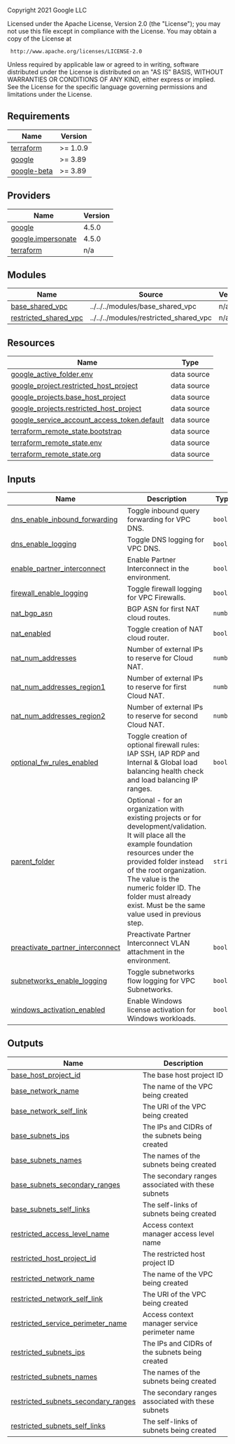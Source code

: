 Copyright 2021 Google LLC

Licensed under the Apache License, Version 2.0 (the "License");
you may not use this file except in compliance with the License.
You may obtain a copy of the License at

     http://www.apache.org/licenses/LICENSE-2.0

Unless required by applicable law or agreed to in writing, software
distributed under the License is distributed on an "AS IS" BASIS,
WITHOUT WARRANTIES OR CONDITIONS OF ANY KIND, either express or implied.
See the License for the specific language governing permissions and
limitations under the License.

## Requirements

| Name | Version |
|------|---------|
| <a name="requirement_terraform"></a> [terraform](#requirement\_terraform) | >= 1.0.9 |
| <a name="requirement_google"></a> [google](#requirement\_google) | >= 3.89 |
| <a name="requirement_google-beta"></a> [google-beta](#requirement\_google-beta) | >= 3.89 |

## Providers

| Name | Version |
|------|---------|
| <a name="provider_google"></a> [google](#provider\_google) | 4.5.0 |
| <a name="provider_google.impersonate"></a> [google.impersonate](#provider\_google.impersonate) | 4.5.0 |
| <a name="provider_terraform"></a> [terraform](#provider\_terraform) | n/a |

## Modules

| Name | Source | Version |
|------|--------|---------|
| <a name="module_base_shared_vpc"></a> [base\_shared\_vpc](#module\_base\_shared\_vpc) | ../../../modules/base_shared_vpc | n/a |
| <a name="module_restricted_shared_vpc"></a> [restricted\_shared\_vpc](#module\_restricted\_shared\_vpc) | ../../../modules/restricted_shared_vpc | n/a |

## Resources

| Name | Type |
|------|------|
| [google_active_folder.env](https://registry.terraform.io/providers/hashicorp/google/latest/docs/data-sources/active_folder) | data source |
| [google_project.restricted_host_project](https://registry.terraform.io/providers/hashicorp/google/latest/docs/data-sources/project) | data source |
| [google_projects.base_host_project](https://registry.terraform.io/providers/hashicorp/google/latest/docs/data-sources/projects) | data source |
| [google_projects.restricted_host_project](https://registry.terraform.io/providers/hashicorp/google/latest/docs/data-sources/projects) | data source |
| [google_service_account_access_token.default](https://registry.terraform.io/providers/hashicorp/google/latest/docs/data-sources/service_account_access_token) | data source |
| [terraform_remote_state.bootstrap](https://registry.terraform.io/providers/hashicorp/terraform/latest/docs/data-sources/remote_state) | data source |
| [terraform_remote_state.env](https://registry.terraform.io/providers/hashicorp/terraform/latest/docs/data-sources/remote_state) | data source |
| [terraform_remote_state.org](https://registry.terraform.io/providers/hashicorp/terraform/latest/docs/data-sources/remote_state) | data source |

## Inputs

| Name | Description | Type | Default | Required |
|------|-------------|------|---------|:--------:|
| <a name="input_dns_enable_inbound_forwarding"></a> [dns\_enable\_inbound\_forwarding](#input\_dns\_enable\_inbound\_forwarding) | Toggle inbound query forwarding for VPC DNS. | `bool` | `true` | no |
| <a name="input_dns_enable_logging"></a> [dns\_enable\_logging](#input\_dns\_enable\_logging) | Toggle DNS logging for VPC DNS. | `bool` | `true` | no |
| <a name="input_enable_partner_interconnect"></a> [enable\_partner\_interconnect](#input\_enable\_partner\_interconnect) | Enable Partner Interconnect in the environment. | `bool` | `false` | no |
| <a name="input_firewall_enable_logging"></a> [firewall\_enable\_logging](#input\_firewall\_enable\_logging) | Toggle firewall logging for VPC Firewalls. | `bool` | `true` | no |
| <a name="input_nat_bgp_asn"></a> [nat\_bgp\_asn](#input\_nat\_bgp\_asn) | BGP ASN for first NAT cloud routes. | `number` | `64514` | no |
| <a name="input_nat_enabled"></a> [nat\_enabled](#input\_nat\_enabled) | Toggle creation of NAT cloud router. | `bool` | `false` | no |
| <a name="input_nat_num_addresses"></a> [nat\_num\_addresses](#input\_nat\_num\_addresses) | Number of external IPs to reserve for Cloud NAT. | `number` | `2` | no |
| <a name="input_nat_num_addresses_region1"></a> [nat\_num\_addresses\_region1](#input\_nat\_num\_addresses\_region1) | Number of external IPs to reserve for first Cloud NAT. | `number` | `2` | no |
| <a name="input_nat_num_addresses_region2"></a> [nat\_num\_addresses\_region2](#input\_nat\_num\_addresses\_region2) | Number of external IPs to reserve for second Cloud NAT. | `number` | `2` | no |
| <a name="input_optional_fw_rules_enabled"></a> [optional\_fw\_rules\_enabled](#input\_optional\_fw\_rules\_enabled) | Toggle creation of optional firewall rules: IAP SSH, IAP RDP and Internal & Global load balancing health check and load balancing IP ranges. | `bool` | `false` | no |
| <a name="input_parent_folder"></a> [parent\_folder](#input\_parent\_folder) | Optional - for an organization with existing projects or for development/validation. It will place all the example foundation resources under the provided folder instead of the root organization. The value is the numeric folder ID. The folder must already exist. Must be the same value used in previous step. | `string` | `""` | no |
| <a name="input_preactivate_partner_interconnect"></a> [preactivate\_partner\_interconnect](#input\_preactivate\_partner\_interconnect) | Preactivate Partner Interconnect VLAN attachment in the environment. | `bool` | `false` | no |
| <a name="input_subnetworks_enable_logging"></a> [subnetworks\_enable\_logging](#input\_subnetworks\_enable\_logging) | Toggle subnetworks flow logging for VPC Subnetworks. | `bool` | `true` | no |
| <a name="input_windows_activation_enabled"></a> [windows\_activation\_enabled](#input\_windows\_activation\_enabled) | Enable Windows license activation for Windows workloads. | `bool` | `false` | no |

## Outputs

| Name | Description |
|------|-------------|
| <a name="output_base_host_project_id"></a> [base\_host\_project\_id](#output\_base\_host\_project\_id) | The base host project ID |
| <a name="output_base_network_name"></a> [base\_network\_name](#output\_base\_network\_name) | The name of the VPC being created |
| <a name="output_base_network_self_link"></a> [base\_network\_self\_link](#output\_base\_network\_self\_link) | The URI of the VPC being created |
| <a name="output_base_subnets_ips"></a> [base\_subnets\_ips](#output\_base\_subnets\_ips) | The IPs and CIDRs of the subnets being created |
| <a name="output_base_subnets_names"></a> [base\_subnets\_names](#output\_base\_subnets\_names) | The names of the subnets being created |
| <a name="output_base_subnets_secondary_ranges"></a> [base\_subnets\_secondary\_ranges](#output\_base\_subnets\_secondary\_ranges) | The secondary ranges associated with these subnets |
| <a name="output_base_subnets_self_links"></a> [base\_subnets\_self\_links](#output\_base\_subnets\_self\_links) | The self-links of subnets being created |
| <a name="output_restricted_access_level_name"></a> [restricted\_access\_level\_name](#output\_restricted\_access\_level\_name) | Access context manager access level name |
| <a name="output_restricted_host_project_id"></a> [restricted\_host\_project\_id](#output\_restricted\_host\_project\_id) | The restricted host project ID |
| <a name="output_restricted_network_name"></a> [restricted\_network\_name](#output\_restricted\_network\_name) | The name of the VPC being created |
| <a name="output_restricted_network_self_link"></a> [restricted\_network\_self\_link](#output\_restricted\_network\_self\_link) | The URI of the VPC being created |
| <a name="output_restricted_service_perimeter_name"></a> [restricted\_service\_perimeter\_name](#output\_restricted\_service\_perimeter\_name) | Access context manager service perimeter name |
| <a name="output_restricted_subnets_ips"></a> [restricted\_subnets\_ips](#output\_restricted\_subnets\_ips) | The IPs and CIDRs of the subnets being created |
| <a name="output_restricted_subnets_names"></a> [restricted\_subnets\_names](#output\_restricted\_subnets\_names) | The names of the subnets being created |
| <a name="output_restricted_subnets_secondary_ranges"></a> [restricted\_subnets\_secondary\_ranges](#output\_restricted\_subnets\_secondary\_ranges) | The secondary ranges associated with these subnets |
| <a name="output_restricted_subnets_self_links"></a> [restricted\_subnets\_self\_links](#output\_restricted\_subnets\_self\_links) | The self-links of subnets being created |
